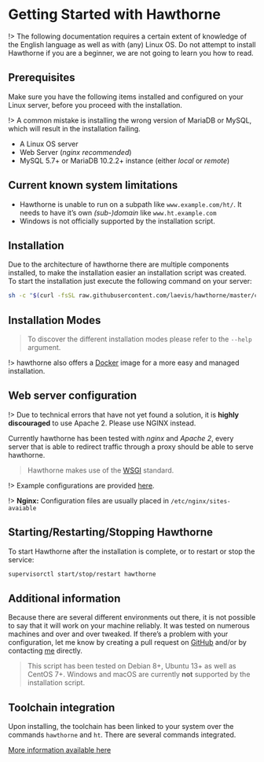 # Getting Started with Hawthorne

!> The following documentation requires a certain extent of knowledge of the English language as well as with (any) Linux OS. Do not attempt to install Hawthorne if you are a beginner, we are not going to learn you how to read.

## Prerequisites
Make sure you have the following items installed and configured on your Linux server, before you proceed with the installation.

!> A common mistake is installing the wrong version of MariaDB or MySQL, which will result in the installation failing.

* A Linux OS server
* Web Server (_nginx recommended_)
* MySQL 5.7+ or MariaDB 10.2.2+ instance (either _local_ or _remote_)

## Current known system limitations
* Hawthorne is unable to run on a subpath like `www.example.com/ht/`. It needs to have it’s own _(sub-)domain_ like `www.ht.example.com`
* Windows is not officially supported by the installation script.

## Installation
Due to the architecture of hawthorne there are multiple components installed, to make the installation easier an installation script was created. To start the installation just execute the following command on your server:

```bash
sh -c "$(curl -fsSL raw.githubusercontent.com/laevis/hawthorne/master/cli/install.sh)"
```

## Installation Modes
> To discover the different installation modes please refer to the `--help` argument.

!> hawthorne also offers a [Docker][6] image for a more easy and managed installation.

## Web server configuration
!> Due to technical errors that have not yet found a solution, it is **highly discouraged** to use Apache 2. Please use NGINX instead.

Currently hawthorne has been tested with _nginx_ and _Apache 2_, every server that is able to redirect traffic through a proxy should be able to serve hawthorne.

> Hawthorne makes use of the [WSGI][4] standard.

!> Example configurations are provided [here][5].

!> **Nginx:** Configuration files are usually placed in `/etc/nginx/sites-avaiable`

## Starting/Restarting/Stopping Hawthorne
To start Hawthorne after the installation is complete, or to restart or stop the service:
```bash
supervisorctl start/stop/restart hawthorne
```

## Additional information
Because there are several different environments out there, it is not possible to say that it will work on your machine reliably. It was tested on numerous machines and over and over tweaked. If there’s a problem with your configuration, let me know by creating a pull request on [GitHub][1] and/or by contacting [me][2] directly.

> This script has been tested on Debian 8+, Ubuntu 13+ as well as CentOS 7+. Windows and macOS are currently **not** supported by the installation script.

## Toolchain integration
Upon installing, the toolchain has been linked to your system over the commands `hawthorne` and `ht`. There are several commands integrated.

[More information available here][3]

[1]:	https://www.github.com/laevis/hawthorne
[2]:	mailto:hawthorne@indietyp.com?subject=installation
[3]:	toolchain/Quickstart.md
[4]:	https://en.wikipedia.org/wiki/Web_Server_Gateway_Interface
[5]:	https://github.com/laevis/hawthorne/tree/master/cli/configs
[6]: 	services/Docker%20Image.md
